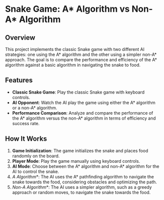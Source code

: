 # Snake Game: A* Algorithm vs Non-A* Algorithm

## Overview

This project implements the classic Snake game with two different AI strategies: one using the A* algorithm and the other using a simpler non-A* approach. The goal is to compare the performance and efficiency of the A* algorithm against a basic algorithm in navigating the snake to food.

## Features

- **Classic Snake Game**: Play the classic Snake game with keyboard controls.
- **AI Opponent**: Watch the AI play the game using either the A* algorithm or a non-A* algorithm.
- **Performance Comparison**: Analyze and compare the performance of the A* algorithm versus the non-A* algorithm in terms of efficiency and success rate.

## How It Works

1. **Game Initialization**: The game initializes the snake and places food randomly on the board.
2. **Player Mode**: Play the game manually using keyboard controls.
3. **AI Mode**: Choose between the A* algorithm and non-A* algorithm for the AI to control the snake.
4. **A* Algorithm**: The AI uses the A* pathfinding algorithm to navigate the snake towards the food, considering obstacles and optimizing the path.
5. **Non-A* Algorithm**: The AI uses a simpler algorithm, such as a greedy approach or random moves, to navigate the snake towards the food.

